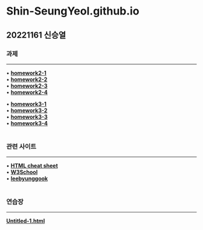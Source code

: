 # Shin-SeungYeol.github.io
## 20221161 신승열
### 과제
-----------
• [**homework2-1**](https://shin-seungyeol.github.io/homework2-1)<br>
• [**homework2-2**](https://shin-seungyeol.github.io/homework2-2)<br>
• [**homework2-3**](https://shin-seungyeol.github.io/homework2-3)<br>
• [**homework2-4**](https://shin-seungyeol.github.io/homework2-4)<br>

• [**homework3-1**](https://shin-seungyeol.github.io/homework_image/homework3-1.png)<br>
• [**homework3-2**](https://shin-seungyeol.github.io/homework_image/homework3-2.png)<br>
• [**homework3-3**](https://shin-seungyeol.github.io/homework_image/homework3-3.png)<br>
• [**homework3-4**](https://shin-seungyeol.github.io/homework_image/homework3-4.png)<br>
<br>
### 관련 사이트
-----------
• [**HTML cheat sheet**](https://web.stanford.edu/group/csp/cs21/htmlcheatsheet.pdf)<br>
• [**W3School**](https://www.w3schools.com/html/default.asp)<br>
• [**leebyunggook**](https://leebyunggook.github.io/)<br>
<br>
### 연습장
-----------
[**Untitled-1.html**](https://shin-seungyeol.github.io/Untitled-1)
